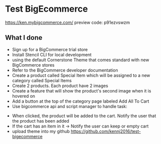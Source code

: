 # Test BigEcommerce
https://ken.mybigcommerce.com/
preview code: p91ezvswzm

## What I done
- Sign up for a BigCommerce trial store
- Install Stencil CLI for local development
- using the default Cornerstone Theme that comes standard with new BigCommerce stores
- Refer to the BigCommerce developer documentation
- Create a product called Special Item which will be assigned to a new category called Special Items
- Create 2 products. Each product have 2 images
- Create a feature that will show the product's second image when it is hovered on
- Add a button at the top of the category page labeled Add All To Cart
- Use bigcommerce api and script manager to handle task:
+ When clicked, the product will be added to the cart. Notify the user that the product has been added
+ If the cart has an item in it -> Notify the user can keep or empty cart
+ upload theme into my github https://github.com/kennj2016/test-bigecommerce
